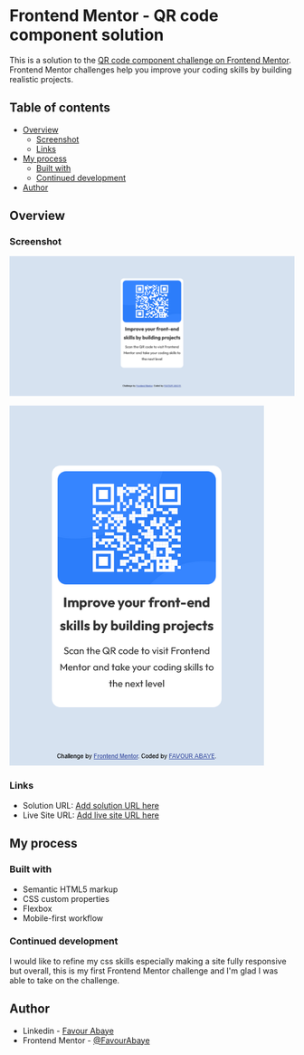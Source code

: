 # Frontend Mentor - QR code component solution

This is a solution to the [QR code component challenge on Frontend Mentor](https://www.frontendmentor.io/challenges/qr-code-component-iux_sIO_H). Frontend Mentor challenges help you improve your coding skills by building realistic projects. 

## Table of contents

- [Overview](#overview)
  - [Screenshot](#screenshot)
  - [Links](#links)
- [My process](#my-process)
  - [Built with](#built-with)
  - [Continued development](#continued-development)
- [Author](#author)

## Overview

### Screenshot

![Desktop Version](<screenshots/Screenshot 2024-12-04 at 09-38-06 Frontend Mentor QR code component.png>)

![Mobile Version](<screenshots/Screenshot 2024-12-04 at 18-51-04 Frontend Mentor QR code component.png>)

### Links

- Solution URL: [Add solution URL here](https://github.com/FavourAbaye/QR-code-component.git)
- Live Site URL: [Add live site URL here](https://qr-code-component-12-2024.netlify.app)

## My process

### Built with

- Semantic HTML5 markup
- CSS custom properties
- Flexbox
- Mobile-first workflow

### Continued development

I would like to refine my css skills especially making a site fully responsive but overall, this is my first Frontend Mentor challenge and I'm glad I was able to take on the challenge.

## Author

- Linkedin - [Favour Abaye](https://www.linkedin.com/in/favourabaye)
- Frontend Mentor - [@FavourAbaye](https://www.frontendmentor.io/profile/FavourAbaye)

